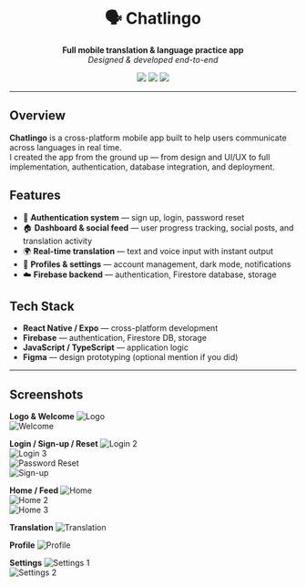 <h1 align="center">🗣️ Chatlingo</h1>
<p align="center">
  <b>Full mobile translation & language practice app</b><br/>
  <i>Designed & developed end-to-end</i>
</p>

<p align="center">
  <img src="https://img.shields.io/badge/React%20Native-Expo-informational?style=for-the-badge"/>
  <img src="https://img.shields.io/badge/Firebase-Auth%20%7C%20Database%20%7C%20Storage-yellow?style=for-the-badge"/>
  <img src="https://img.shields.io/badge/Platform-Android%20%7C%20iOS-lightgrey?style=for-the-badge"/>
</p>

---

## Overview
**Chatlingo** is a cross-platform mobile app built to help users communicate across languages in real time.  
I created the app from the ground up — from design and UI/UX to full implementation, authentication, database integration, and deployment.

## Features
- 🔐 **Authentication system** — sign up, login, password reset  
- 🏠 **Dashboard & social feed** — user progress tracking, social posts, and translation activity  
- 🌍 **Real-time translation** — text and voice input with instant output  
- 👤 **Profiles & settings** — account management, dark mode, notifications  
- ☁️ **Firebase backend** — authentication, Firestore database, storage  

## Tech Stack
- **React Native / Expo** — cross-platform development  
- **Firebase** — authentication, Firestore DB, storage  
- **JavaScript / TypeScript** — application logic  
- **Figma** — design prototyping (optional mention if you did)  

---

## Screenshots

**Logo & Welcome**
![Logo](screenshots/mobile%20app%20logo.png)  
![Welcome](screenshots/login.png)

**Login / Sign-up / Reset**
![Login 2](screenshots/login2.png)  
![Login 3](screenshots/login3.png)  
![Password Reset](screenshots/reset.png)  
![Sign-up](screenshots/home4.png) <!-- replace with actual signup shot if you have -->

**Home / Feed**
![Home](screenshots/home.png)  
![Home 2](screenshots/home2.png)  
![Home 3](screenshots/home3.png)

**Translation**
![Translation](screenshots/translation1.png)

**Profile**
![Profile](screenshots/profile.png)

**Settings**
![Settings 1](screenshots/settings1.png)  
![Settings 2](screenshots/settings2.png)
